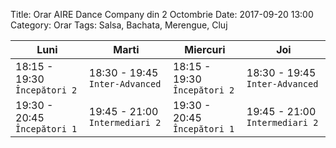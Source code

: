 Title: Orar AIRE Dance Company din 2 Octombrie
Date: 2017-09-20 13:00
Category: Orar
Tags: Salsa, Bachata, Merengue, Cluj

Luni                         | Marti                          | Miercuri                     | Joi
---------------------------- | ------------------------------ | ---------------------------- | ------------------------------
18:15 - 19:30 `Începători 2` | 18:30 - 19:45 `Inter-Advanced` | 18:15 - 19:30 `Începători 2` | 18:30 - 19:45 `Inter-Advanced`
19:30 - 20:45 `Începători 1` | 19:45 - 21:00 `Intermediari 2` | 19:30 - 20:45 `Începători 1` | 19:45 - 21:00 `Intermediari 2`
